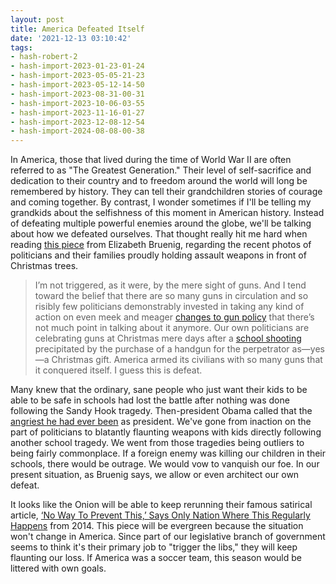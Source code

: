 ```yaml
---
layout: post
title: America Defeated Itself
date: '2021-12-13 03:10:42'
tags:
- hash-robert-2
- hash-import-2023-01-23-01-24
- hash-import-2023-05-05-21-23
- hash-import-2023-05-12-14-50
- hash-import-2023-08-31-00-31
- hash-import-2023-10-06-03-55
- hash-import-2023-11-16-01-27
- hash-import-2023-12-08-12-54
- hash-import-2024-08-08-00-38
---
```


In America, those that lived during the time of World War II are often referred to as "The Greatest Generation." Their level of self-sacrifice and dedication to their country and to freedom around the world will long be remembered by history. They can tell their grandchildren stories of courage and coming together. By contrast, I wonder sometimes if I'll be telling my grandkids about the selfishness of this moment in American history. Instead of defeating multiple powerful enemies around the globe, we'll be talking about how we defeated ourselves. That thought really hit me hard when reading [this piece](https://www.theatlantic.com/ideas/archive/2021/12/boebert-massie-gun-photo/620942/) from Elizabeth Bruenig, regarding the recent photos of politicians and their families proudly holding assault weapons in front of Christmas trees.

> I’m not triggered, as it were, by the mere sight of guns. And I tend toward the belief that there are so many guns in circulation and so risibly few politicians demonstrably invested in taking any kind of action on even meek and meager [changes to gun policy](https://www.theatlantic.com/ideas/archive/2021/03/guns-are-threat-body-politic/618158/) that there’s not much point in talking about it anymore. Our own politicians are celebrating guns at Christmas mere days after a [school shooting](https://www.theatlantic.com/politics/archive/2021/12/michigan-shooting-chris-murphy-newtown/620881/) precipitated by the purchase of a handgun for the perpetrator as—yes—a Christmas gift. America armed its civilians with so many guns that it conquered itself. I guess this is defeat.

Many knew that the ordinary, sane people who just want their kids to be able to be safe in schools had lost the battle after nothing was done following the Sandy Hook tragedy. Then-president Obama called that the [angriest he had ever been](https://www.newsweek.com/barack-obama-says-congress-lack-action-after-sandy-hook-was-angriest-day-his-presidency-1547282) as president. We've gone from inaction on the part of politicians to blatantly flaunting weapons with kids directly following another school tragedy. We went from those tragedies being outliers to being fairly commonplace. If a foreign enemy was killing our children in their schools, there would be outrage. We would vow to vanquish our foe. In our present situation, as Bruenig says, we allow or even architect our own defeat.

It looks like the Onion will be able to keep rerunning their famous satirical article, [‘No Way To Prevent This,’ Says Only Nation Where This Regularly Happens](https://www.theonion.com/no-way-to-prevent-this-says-only-nation-where-this-r-1819576527) from 2014. This piece will be evergreen because the situation won't change in America. Since part of our legislative branch of government seems to think it's their primary job to "trigger the libs," they will keep flaunting our loss. If America was a soccer team, this season would be littered with own goals.

